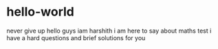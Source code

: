 # hello-world
never give up
hello guys iam harshith i am here to say about maths test
i have a hard questions and brief solutions for you
